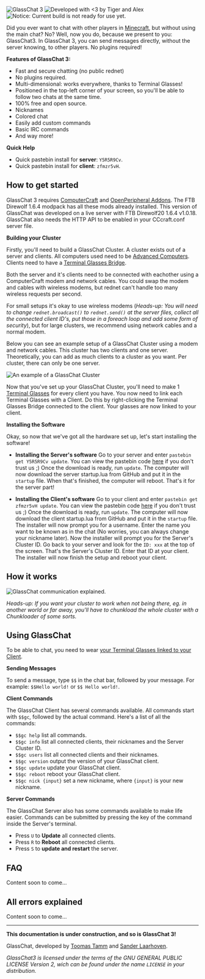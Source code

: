 ![GlassChat 3](http://assets.gingergaming.com/img/glasschat/logo.png)
![Developed with <3 by Tiger and Alex](http://assets.gingergaming.com/img/glasschat/authors.png)
![Notice: Current build is not ready for use yet.](http://assets.gingergaming.com/img/glasschat/build-notready.png)

Did you ever want to chat with other players in [Minecraft](http://minecraft.net), but without using the main chat? No? Well, now you do, because we present to you: GlassChat3.
In GlassChat 3, you can send messages directly, without the server knowing, to other players. No plugins required!

**Features of GlassChat 3:**
- Fast and secure chatting (no public rednet)
- No plugins required.
- Multi-dimensional: works everywhere, thanks to Terminal Glasses!
- Positioned in the top-left corner of your screen, so you'll be able to follow two chats at the same time.
- 100% free and open source.
- Nicknames
- Colored chat
- Easily add custom commands
- Basic IRC commands
- And way more!



**Quick Help**
- Quick pastebin install for **server**: `Y5R5R9Cv`.
- Quick pastebin install for **client**: `zfmzr5vH`.

## How to get started ##
GlassChat 3 requires [ComputerCraft](http://computercraft.info) and [OpenPeripheral Addons](http://openmods.info/). 
The FTB Direwolf 1.6.4 modpack has all these mods already installed. This version of GlassChat was developed on a live server with FTB Direwolf20 1.6.4 v1.0.18. GlassChat also needs the HTTP API to be enabled in your CCcraft.conf  server file.

**Building your Cluster**

Firstly, you'll need to build a GlassChat Cluster. A cluster exists out of a server and clients. 
All computers used need to be [Advanced Computers](http://ftbwiki.org/Advanced_Computer). 
Clients need to have a [Terminal Glasses Bridge](http://wiki.technicpack.net/Terminal_Glasses_Bridge). 

Both the server and it's clients need to be connected with eachother using a ComputerCraft modem and network cables. You could swap the modem and cables with wireless modems, but rednet can't handle too many wireless requests per second. 

For small setups it's okay to use wireless modems (*Heads-up: You will need to change `rednet.broadcast()` to `rednet.send()` at the server files, collect all the connected client ID's, put those in a foreach loop and add some form of security*), but for large clusters, we recommend using network cables and a normal modem.

Below you can see an example setup of a GlassChat Cluster using a modem and network cables. This cluster has two clients and one server. Theoretically, you can add as much clients to a cluster as you want. Per cluster, there can only be one server.

![An example of a GlassChat Cluster](http://assets.gingergaming.com/img/glasschat/setup.png)

Now that you've set up your GlassChat Cluster, you'll need to make 1 [Terminal Glasses](http://wiki.technicpack.net/Terminal_Glasses) for every client you have. You now need to link each Terminal Glasses with a Client. Do this by right-clicking the Terminal Glasses Bridge connected to the client. Your glasses are now linked to your client.

**Installing the Software**

Okay, so now that we've got all the hardware set up, let's start installing the software!

- **Installing the Server's software** 
Go to your server and enter `pastebin get Y5R5R9Cv update`. You can view the pastebin code [here](http://pastebin.com/Y5R5R9Cv) if you don't trust us ;)
Once the download is ready, run `update`. The computer will now download the server startup.lua from GitHub and put it in the `startup` file. When that's finished, the computer will reboot. That's it for the server part!

- **Installing the Client's software** 
Go to your client and enter `pastebin get zfmzr5vH update`. You can view the pastebin code [here](http://pastebin.com/zfmzr5vH) if you don't trust us ;)
Once the download is ready, run `update`. The computer will now download the client startup.lua from GitHub and put it in the `startup` file. The installer will now prompt you for a username. Enter the name you want to be known as in the chat (No worries, you can always change your nickname later). 
Now the installer will prompt you for the Server's Cluster ID. Go back to your server and look for the `ID: xxx` at the top of the screen. That's the Server's Cluster ID. Enter that ID at your client. The installer will now finish the setup and reboot your client.

## How it works ##
![GlassChat communication explained.](http://assets.gingergaming.com/img/glasschat/glasschat-map.png)

*Heads-up: If you want your cluster to work when not being there, eg. in another world or far away, you'll have to chunkload the whole cluster with a Chunkloader of some sorts.*

## Using GlassChat ##
To be able to chat, you need to wear [your Terminal Glasses linked to your Client](https://github.com/lesander/GlassChat3#how-to-get-started).

**Sending Messages**

To send a message, type `$$` in the chat bar, followed by your message. For example: `$$Hello world!` or `$$ Hello world!`.

**Client Commands**

The GlassChat Client has several commands available. All commands start with `$$gc`, followed by the actual command. Here's a list of all the commands:
- `$$gc help` list all commands.
- `$$gc info` list all connected clients, their nicknames and the Server Cluster ID.
- `$$gc users` list all connected clients and their nicknames.
- `$$gc version` output the version of your GlassChat client.
- `$$gc update` update your GlassChat client.
- `$$gc reboot` reboot your GlassChat client.
- `$$gc nick {input}` set a new nickname, where `{input}` is your new nickname.

**Server Commands**

The GlassChat Server also has some commands available to make life easier. Commands can be submitted by pressing the key of the command inside the Server's terminal.
- Press `U` to **Update** all connected clients.
- Press `R` to **Reboot** all connected clients.
- Press `S` to **update and restart** the server.

## FAQ ##
Content soon to come...

## All errors explained ##
Content soon to come...



----------
**This documentation is under construction, and so is GlassChat 3!**

GlassChat, developed by [Toomas Tamm](http://github.com/tiiger87) and [Sander Laarhoven](http://github.com/lesander).

*GlassChat3 is licensed under the terms of the GNU GENERAL PUBLIC LICENSE Version 2, wich can be found under the name `LICENSE` in your distribution.*
